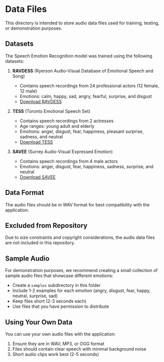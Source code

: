 # Data Files

This directory is intended to store audio data files used for training, testing, or demonstration purposes.

## Datasets

The Speech Emotion Recognition model was trained using the following datasets:

1. **RAVDESS** (Ryerson Audio-Visual Database of Emotional Speech and Song)
   - Contains speech recordings from 24 professional actors (12 female, 12 male)
   - Emotions: calm, happy, sad, angry, fearful, surprise, and disgust
   - [Download RAVDESS](https://zenodo.org/record/1188976)

2. **TESS** (Toronto Emotional Speech Set)
   - Contains speech recordings from 2 actresses
   - Age ranges: young adult and elderly
   - Emotions: anger, disgust, fear, happiness, pleasant surprise, sadness, and neutral
   - [Download TESS](https://tspace.library.utoronto.ca/handle/1807/24487)

3. **SAVEE** (Surrey Audio-Visual Expressed Emotion)
   - Contains speech recordings from 4 male actors
   - Emotions: anger, disgust, fear, happiness, sadness, surprise, and neutral
   - [Download SAVEE](http://personal.ee.surrey.ac.uk/Personal/P.Jackson/SAVEE/Download.html)

## Data Format

The audio files should be in WAV format for best compatibility with the application.

## Excluded from Repository

Due to size constraints and copyright considerations, the audio data files are not included in this repository.

## Sample Audio

For demonstration purposes, we recommend creating a small collection of sample audio files that showcase different emotions:

- Create a `samples` subdirectory in this folder
- Include 1-2 examples for each emotion (angry, disgust, fear, happy, neutral, surprise, sad)
- Keep files short (2-3 seconds each)
- Use files that you have permission to distribute

## Using Your Own Data

You can use your own audio files with the application:
1. Ensure they are in WAV, MP3, or OGG format
2. Files should contain clear speech with minimal background noise
3. Short audio clips work best (2-5 seconds)
